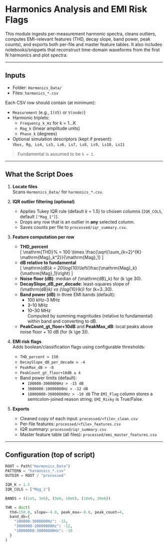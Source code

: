# Harmonics Analysis and EMI Risk Flags

This module ingests per-measurement harmonic spectra, cleans outliers, computes EMI-relevant features (THD, decay slope, band power, peak counts), and exports both per-file and master feature tables. It also includes notebooks/snippets that reconstruct time-domain waveforms from the first N harmonics and plot spectra.

---

## Inputs

- Folder: `Harmonics_Data/`
- Files: `harmonics_*.csv`

Each CSV row should contain (at minimum):

- `Measurement` (e.g., `I(V5)` or `V(node)`)
- Harmonic triplets:
  - `Frequency_k_Hz` for k = 1…K
  - `Mag_k` (linear amplitude units)
  - `Phase_k` (degrees)
- Optional simulation descriptors (kept if present):  
  `Vbus, Rg, Ls4, Ls5, Ls6, Ls7, Ls8, Ls9, Ls10, Ls11`

> Fundamental is assumed to be `k = 1`.

---

## What the Script Does

1. **Locate files**  
   Scans `Harmonics_Data/` for `harmonics_*.csv`.

2. **IQR outlier filtering (optional)**  
   - Applies Tukey IQR rule (default *k* = 1.5) to chosen columns (`IQR_COLS`, default `["Mag_1"]`).  
   - Drops any row that is an outlier in **any** selected column.  
   - Saves counts per file to `processed/iqr_summary.csv`.

3. **Feature computation per row**
   - **THD_percent**  
     \[
     \mathrm{THD}\% = 100 \times \frac{\sqrt{\sum_{k=2}^{K} \mathrm{Mag}_k^2}}{\mathrm{Mag}_1}
     \]
   - **dB relative to fundamental**  
     \[
     \mathrm{dB}_k = 20\log_{10}\left(\frac{\mathrm{Mag}_k}{\mathrm{Mag}_1}\right)
     \]
   - **Noise floor (dB)**: median of \(\mathrm{dB}_k\) for \(k \ge 30\).  
   - **DecaySlope_dB_per_decade**: least-squares slope of \(\mathrm{dB}_k\) vs \(\log_{10}(k)\) for \(k=3..30\).  
   - **Band power (dB)** in three EMI bands (default):  
     - 100 kHz–3 MHz  
     - 3–10 MHz  
     - 10–30 MHz  
     Computed by summing magnitudes (relative to fundamental) within band and converting to dB.
   - **PeakCount_gt_floor+10dB** and **PeakMax_dB**: local peaks above noise floor + 10 dB (for \(k \ge 3\)).

4. **EMI risk flags**  
   Adds boolean/classification flags using configurable thresholds:
   - `THD_percent > 150`
   - `DecaySlope_dB_per_decade > -4`
   - `PeakMax_dB > -8`
   - `PeakCount_gt_floor+10dB ≥ 4`
   - Band power limits (default):
     - `100000-3000000Hz > -15 dB`
     - `3000000-10000000Hz > -12 dB`
     - `10000000-30000000Hz > -10 dB`
   The `EMI_Flag` column stores a semicolon-joined reason string; `EMI_Risky` is True/False.

5. **Exports**
   - Cleaned copy of each input: `processed/<file>_clean.csv`
   - Per-file features: `processed/<file>_features.csv`
   - IQR summary: `processed/iqr_summary.csv`
   - Master feature table (all files): `processed/emi_master_features.csv`

---

## Configuration (top of script)

```python
ROOT = Path("Harmonics_Data")
PATTERN = "harmonics_*.csv"
OUTDIR = ROOT / "processed"

IQR_K = 1.5
IQR_COLS = ["Mag_1"]

BANDS = ((1e5, 3e6), (3e6, 10e6), (10e6, 30e6))

THR = dict(
  thd=150.0, slope=-4.0, peak_max=-8.0, peak_count=4,
  band_db={
    "100000-3000000Hz": -15,
    "3000000-10000000Hz": -12,
    "10000000-30000000Hz": -10
  }
)

